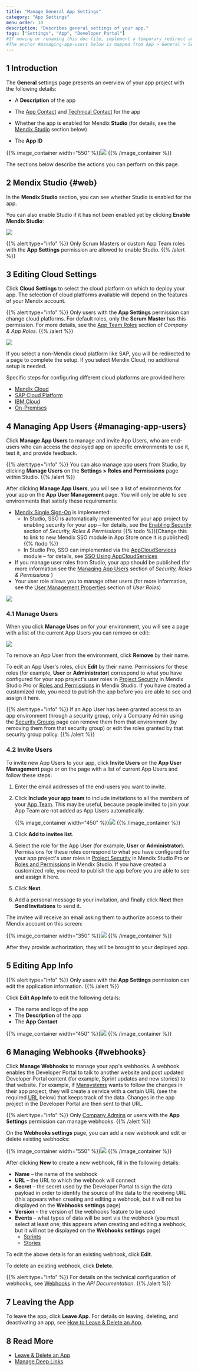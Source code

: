 ```yaml
---
title: "Manage General App Settings"
category: "App Settings"
menu_order: 10
description: "Describes general settings of your app."
tags: ["Settings", "App", "Developer Portal"]
#If moving or renaming this doc file, implement a temporary redirect and let the respective team know they should update the URL in the product. See Mapping to Products for more details.
#The anchor #managing-app-users below is mapped from App > General > Settings > Manage App Users, so it should not be removed or changed.
---
```


## 1 Introduction

The **General** settings page presents an overview of your app project with the following details:

* A **Description** of the app
* The [App Contact](../company-app-roles/manage-roles#change-app-contact) and [Technical Contact](../company-app-roles/technical-contact) for the app
* Whether the app is enabled for Mendix **Studio** (for details, see the [Mendix Studio](#web) section below)

* The **App ID**

{{% image_container width="550" %}}![](attachments/general-settings.png)
{{% /image_container %}}

The sections below describe the actions you can perform on this page.

## 2 Mendix Studio {#web}

In the **Mendix Studio** section, you can see whether Studio is enabled for the app. 

You can also enable Studio if it has not been enabled yet by clicking **Enable Mendix Studio**:

![](attachments/not-enabled.png)

{{% alert type="info" %}}
Only Scrum Masters or custom App Team roles with the **App Settings** permission are allowed to enable Studio.
{{% /alert %}}    

## 3 Editing Cloud Settings

Click **Cloud Settings** to select the cloud platform on which to deploy your app. The selection of cloud platforms available will depend on the features of your Mendix account.

{{% alert type="info" %}}
Only users with the **App Settings** permission can change cloud platforms. For default roles, only the **Scrum Master** has this permission. For more details, see the [App Team Roles](../company-app-roles/index#app-team-roles) section of *Company & App Roles*.
{{% /alert %}}

![](attachments/cloudsettings.png)

If you select a non-Mendix cloud platform like SAP, you will be redirected to a page to complete the setup. If you select Mendix Cloud, no additional setup is needed.

Specific steps for configuring different cloud platforms are provided here:

* [Mendix Cloud](../deploy/mendix-cloud-deploy)
* [SAP Cloud Platform](../deploy/sap-cloud-platform)
* [IBM Cloud](../deploy/ibm-cloud)
* [On-Premises](../deploy/on-premises-design)

## 4 Managing App Users {#managing-app-users}

Click **Manage App Users** to manage and invite App Users, who are end-users who can access the deployed app on specific environments to use it, test it, and provide feedback.

{{% alert type="info" %}}
You can also manage app users from Studio, by clicking **Manage Users** on the **Settings > Roles and Permissions** page within Studio.
{{% /alert %}}

After clicking **Manage App Users**, you will see a list of environments for your app on the **App User Management** page. You will only be able to see environments that satisfy these requirements:

* [Mendix Single Sign-On](/developerportal/deploy/integrate-with-mendix-sso) is implemented:
	* In Studio, SSO is automatically implemented for your app project by enabling security for your app – for details, see the [Enabling Security](/studio/settings-security#enabling-security) section of *Security, Roles & Permissions*
	{{% todo %}}[Change this to link to new Mendix SSO module in App Store once it is published]{{% /todo %}}
	* In Studio Pro, SSO can implemented via the [AppCloudServices](https://appstore.home.mendix.com/link/app/934/) module – for details, see [SSO Using AppCloudServices](/developerportal/deploy/integrate-with-mendix-sso)
* If you manage user roles from Studio, your app should be published (for more information see the [Managing App Users](/studio/settings-security#managing-app-users) section of *Security, Roles & Permissions* )
* Your user role allows you to manage other users (for more information, see the [User Management Properties](/refguide/user-roles#user-management) section of *User Roles*)

![](attachments/app-user-management-environments.png)

### 4.1 Manage Users

When you click **Manage Uses** on for your environment, you will see a page with a list of the current App Users you can remove or edit:

![](attachments/app-user-management-users.png)

To remove an App User from the environment, click **Remove** by their name.

To edit an App User's roles, click **Edit** by their name. Permissions for these roles (for example, **User** or **Administrator**) correspond to what you have configured for your app project's user roles in [Project Security](/refguide/project-security#user-roles) in Mendix Studio Pro or [Roles and Permissions](/studio/settings-security#roles-and-permissions) in Mendix Studio. If you have created a customized role, you need to publish the app before you are able to see and assign it here.

{{% alert type="info" %}}
If an App User has been granted access to an app environment through a security group, only a Company Admin using the [Security Groups](../company-app-roles/users#security-groups) page can remove them from that environment (by removing them from that security group) or edit the roles granted by that security group policy.
{{% /alert %}}

### 4.2 Invite Users

To invite new App Users to your app, click **Invite Users** on the **App User Management** page or on the page with a list of current App Users and follow these steps:

1. Enter the email addresses of the end-users you want to invite.

2.  Click **Include your app team** to include invitations to all the members of your [App Team](../collaborate/team). This may be useful, because people invited to join your App Team are not added as App Users automatically.

	{{% image_container width="450" %}}![](attachments/invite-app-user.png)
	{{% /image_container %}}
	
3. Click **Add to invitee list**.

4. Select the role for the App User (for example, **User** or **Administrator**). Permissions for these roles correspond to what you have configured for your app project's user roles in [Project Security](/refguide/project-security#user-roles) in Mendix Studio Pro or [Roles and Permissions](/studio/settings-security#roles-and-permissions) in Mendix Studio. If you have created a customized role, you need to publish the app before you are able to see and assign it here.

5. Click **Next**.

6. Add a personal message to your invitation, and finally click **Next** then **Send Invitations** to send it.

The invitee will receive an email asking them to authorize access to their Mendix account on this screen:

{{% image_container width="350" %}}![](attachments/authorize.png)
{{% /image_container %}}

After they provide authorization, they will be brought to your deployed app.

## 5 Editing App Info

{{% alert type="info" %}}
Only users with the **App Settings** permission can edit the application information.
{{% /alert %}}

Click **Edit App Info** to edit the following details:

* The name and logo of the app
* The **Description** of the app
* The **App Contact**

{{% image_container width="450" %}}![](attachments/edit.png)
{{% /image_container %}}

## 6 Managing Webhooks {#webhooks}

Click **Manage Webhooks** to manage your app's webhooks. A webhook enables the Developer Portal to talk to another website and post updated Developer Portal content (for example, Sprint updates and new stories) to that website. For example, if [Mansystems](https://developer.mendixcloud.com/link/partnerprofile/1068) wants to follow the changes in their app project, they will create a service with a certain URL (see the required [URL](#url) below) that keeps track of the data. Changes in the app project in the Developer Portal are then sent to that URL.

{{% alert type="info" %}}
Only [Company Admins](../company-app-roles/companyadmin-settings) or users with the **App Settings** permission can manage webhooks.
{{% /alert %}}

On the **Webhooks settings** page, you can add a new webhook and edit or delete existing webhooks:

{{% image_container width="550" %}}![](attachments/webhooks-list.png)
{{% /image_container %}}

After clicking **New** to create a new webhook, fill in the following details:

* **Name** – the name of the webhook
* <a name="url"></a>**URL** – the URL to which the webhook will connect 
* **Secret** – the secret used by the Developer Portal to sign the data payload in order to identify the source of the data to the receiving URL (this appears when creating and editing a webhook, but it will not be displayed on the **Webhooks settings** page)
* **Version** – the version of the webhooks feature to be used
* **Events** – what types of data will be sent via the webhook (you must select at least one; this appears when creating and editing a webhook, but it will not be displayed on the **Webhooks settings** page)
  * [Sprints](../collaborate/stories#sprint)
  * [Stories](../collaborate/stories)

To edit the above details for an existing webhook, click **Edit**.

To delete an existing webhook, click **Delete**.

{{% alert type="info" %}}
For details on the technical configuration of webhooks, see [Webhooks](/apidocs-mxsdk/apidocs/webhooks-sprints) in the *API Documentation*.
{{% /alert %}}

## 7 Leaving the App

To leave the app, click **Leave App**. For details on leaving, deleting, and deactivating an app, see [How to Leave & Delete an App](leave-delete-app).

## 8 Read More

* [Leave & Delete an App](leave-delete-app)
* [Manage Deep Links](manage-deeplinks)
